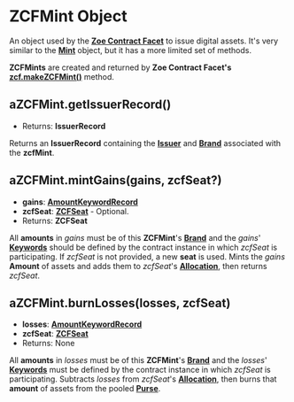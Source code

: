 # ZCFMint Object

An object used by the **[Zoe Contract Facet](./zoe-contract-facet.md)** to issue digital assets. It's
very similar to the **[Mint](/reference/ertp-api/mint.md)** object, but it has a more limited set of
methods.

**ZCFMints** are created and returned by **Zoe Contract Facet's** **[zcf.makeZCFMint()](./zoe-contract-facet.md#zcf-makezcfmint-keyword-assetkind-displayinfo)** method.

## aZCFMint.getIssuerRecord()
  - Returns: **IssuerRecord**

Returns an **IssuerRecord** containing the **[Issuer](/reference/ertp-api/issuer.md)** and
**[Brand](/reference/ertp-api/brand.md)** associated with the **zcfMint**.

## aZCFMint.mintGains(gains, zcfSeat?)
  - **gains**: **[AmountKeywordRecord](./zoe-data-types.md#keywordrecord)**
  - **zcfSeat**: **[ZCFSeat](./zcfseat.md)** - Optional.
  - Returns: **ZCFSeat**

All **amounts** in *gains* must be of this **ZCFMint**'s **[Brand](/reference/ertp-api/brand.md)**
and the *gains*' **[Keywords](./zoe-data-types.md#keyword)** should be defined by the contract instance in which *zcfSeat* is participating.
If *zcfSeat* is not provided, a new **seat** is used.
Mints the *gains* **Amount** of assets and adds them to *zcfSeat*'s **[Allocation](./zoe-data-types.md#allocation)**, then returns *zcfSeat*.

## aZCFMint.burnLosses(losses, zcfSeat)
  - **losses**: **[AmountKeywordRecord](./zoe-data-types.md#keywordrecord)**
  - **zcfSeat**: **[ZCFSeat](./zcfseat.md)**
  - Returns: None

All **amounts** in *losses* must be of this **ZCFMint**'s **[Brand](/reference/ertp-api/brand.md)**
and the *losses*' **[Keywords](./zoe-data-types.md#keyword)** must be defined by the contract instance in which *zcfSeat* is participating.
Subtracts *losses* from *zcfSeat*'s **[Allocation](./zoe-data-types.md#allocation)**, then
burns that **amount** of assets from the pooled **[Purse](/reference/ertp-api/purse.md)**.



